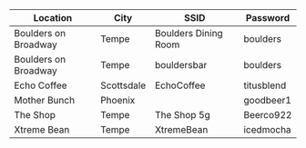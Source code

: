 Location | City | SSID | Password
-------- | ---- | -----| --------
Boulders on Broadway | Tempe | Boulders Dining Room | boulders
Boulders on Broadway | Tempe | bouldersbar | boulders
Echo Coffee | Scottsdale | EchoCoffee | titusblend
Mother Bunch | Phoenix | | goodbeer1
The Shop | Tempe | The Shop 5g | Beerco922
Xtreme Bean | Tempe | XtremeBean | icedmocha
